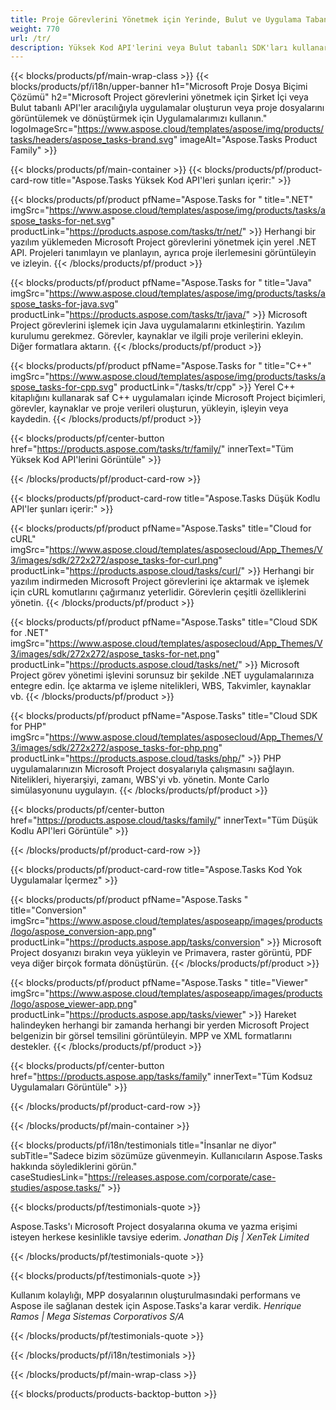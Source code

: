 ```yaml
---
title: Proje Görevlerini Yönetmek için Yerinde, Bulut ve Uygulama Tabanlı Çözümler 
weight: 770
url: /tr/
description: Yüksek Kod API'lerini veya Bulut tabanlı SDK'ları kullanarak Microsoft Project görevlerini yönetmek için uygulamalar oluşturun. Veya görevleri görüntülemek veya dönüştürmek için platformlar arası uygulamalarımızı kullanın.
---
```


{{< blocks/products/pf/main-wrap-class >}}
{{< blocks/products/pf/i18n/upper-banner h1="Microsoft Proje Dosya Biçimi Çözümü" h2="Microsoft Project görevlerini yönetmek için Şirket İçi veya Bulut tabanlı API'ler aracılığıyla uygulamalar oluşturun veya proje dosyalarını görüntülemek ve dönüştürmek için Uygulamalarımızı kullanın." logoImageSrc="https://www.aspose.cloud/templates/aspose/img/products/tasks/headers/aspose_tasks-brand.svg" imageAlt="Aspose.Tasks Product Family" >}}

{{< blocks/products/pf/main-container >}}
{{< blocks/products/pf/product-card-row title="Aspose.Tasks Yüksek Kod API'leri şunları içerir:" >}}

{{< blocks/products/pf/product pfName="Aspose.Tasks for " title=".NET" imgSrc="https://www.aspose.cloud/templates/aspose/img/products/tasks/aspose_tasks-for-net.svg" productLink="https://products.aspose.com/tasks/tr/net/" >}}
Herhangi bir yazılım yüklemeden Microsoft Project görevlerini yönetmek için yerel .NET API. Projeleri tanımlayın ve planlayın, ayrıca proje ilerlemesini görüntüleyin ve izleyin.
{{< /blocks/products/pf/product >}}

{{< blocks/products/pf/product pfName="Aspose.Tasks for " title="Java" imgSrc="https://www.aspose.cloud/templates/aspose/img/products/tasks/aspose_tasks-for-java.svg" productLink="https://products.aspose.com/tasks/tr/java/" >}}
Microsoft Project görevlerini işlemek için Java uygulamalarını etkinleştirin. Yazılım kurulumu gerekmez. Görevler, kaynaklar ve ilgili proje verilerini ekleyin. Diğer formatlara aktarın.
{{< /blocks/products/pf/product >}}

{{< blocks/products/pf/product pfName="Aspose.Tasks for " title="C++" imgSrc="https://www.aspose.cloud/templates/aspose/img/products/tasks/aspose_tasks-for-cpp.svg" productLink="/tasks/tr/cpp" >}}
Yerel C++ kitaplığını kullanarak saf C++ uygulamaları içinde Microsoft Project biçimleri, görevler, kaynaklar ve proje verileri oluşturun, yükleyin, işleyin veya kaydedin.
{{< /blocks/products/pf/product >}}

{{< blocks/products/pf/center-button href="https://products.aspose.com/tasks/tr/family/" innerText="Tüm Yüksek Kod API'lerini Görüntüle" >}}

{{< /blocks/products/pf/product-card-row >}}

{{< blocks/products/pf/product-card-row title="Aspose.Tasks Düşük Kodlu API'ler şunları içerir:" >}}

{{< blocks/products/pf/product pfName="Aspose.Tasks" title="Cloud for cURL" imgSrc="https://www.aspose.cloud/templates/asposecloud/App_Themes/V3/images/sdk/272x272/aspose_tasks-for-curl.png" productLink="https://products.aspose.cloud/tasks/curl/" >}}
Herhangi bir yazılım indirmeden Microsoft Project görevlerini içe aktarmak ve işlemek için cURL komutlarını çağırmanız yeterlidir. Görevlerin çeşitli özelliklerini yönetin.
{{< /blocks/products/pf/product >}}

{{< blocks/products/pf/product pfName="Aspose.Tasks" title="Cloud SDK for .NET" imgSrc="https://www.aspose.cloud/templates/asposecloud/App_Themes/V3/images/sdk/272x272/aspose_tasks-for-net.png" productLink="https://products.aspose.cloud/tasks/net/" >}}
Microsoft Project görev yönetimi işlevini sorunsuz bir şekilde .NET uygulamalarınıza entegre edin. İçe aktarma ve işleme nitelikleri, WBS, Takvimler, kaynaklar vb.
{{< /blocks/products/pf/product >}}

{{< blocks/products/pf/product pfName="Aspose.Tasks" title="Cloud SDK for PHP" imgSrc="https://www.aspose.cloud/templates/asposecloud/App_Themes/V3/images/sdk/272x272/aspose_tasks-for-php.png" productLink="https://products.aspose.cloud/tasks/php/" >}}
PHP uygulamalarınızın Microsoft Project dosyalarıyla çalışmasını sağlayın. Nitelikleri, hiyerarşiyi, zamanı, WBS'yi vb. yönetin. Monte Carlo simülasyonunu uygulayın.
{{< /blocks/products/pf/product >}}

{{< blocks/products/pf/center-button href="https://products.aspose.cloud/tasks/family/" innerText="Tüm Düşük Kodlu API'leri Görüntüle" >}}

{{< /blocks/products/pf/product-card-row >}}

{{< blocks/products/pf/product-card-row title="Aspose.Tasks Kod Yok Uygulamalar İçermez" >}}

{{< blocks/products/pf/product pfName="Aspose.Tasks " title="Conversion" imgSrc="https://www.aspose.cloud/templates/asposeapp/images/products/logo/aspose_conversion-app.png" productLink="https://products.aspose.app/tasks/conversion" >}}
Microsoft Project dosyanızı bırakın veya yükleyin ve Primavera, raster görüntü, PDF veya diğer birçok formata dönüştürün.
{{< /blocks/products/pf/product >}}

{{< blocks/products/pf/product pfName="Aspose.Tasks " title="Viewer" imgSrc="https://www.aspose.cloud/templates/asposeapp/images/products/logo/aspose_viewer-app.png" productLink="https://products.aspose.app/tasks/viewer" >}}
Hareket halindeyken herhangi bir zamanda herhangi bir yerden Microsoft Project belgenizin bir görsel temsilini görüntüleyin. MPP ve XML formatlarını destekler.
{{< /blocks/products/pf/product >}}

{{< blocks/products/pf/center-button href="https://products.aspose.app/tasks/family" innerText="Tüm Kodsuz Uygulamaları Görüntüle" >}}

{{< /blocks/products/pf/product-card-row >}}

{{< /blocks/products/pf/main-container >}}

{{< blocks/products/pf/i18n/testimonials title="İnsanlar ne diyor" subTitle="Sadece bizim sözümüze güvenmeyin. Kullanıcıların Aspose.Tasks hakkında söylediklerini görün." caseStudiesLink="https://releases.aspose.com/corporate/case-studies/aspose.tasks/" >}}

{{< blocks/products/pf/testimonials-quote >}}
<p class="first">
 Aspose.Tasks'ı Microsoft Project dosyalarına okuma ve yazma erişimi isteyen herkese kesinlikle tavsiye ederim.
 <em>
  Jonathan Diş | XenTek Limited
 </em>
</p>

{{< /blocks/products/pf/testimonials-quote >}}

{{< blocks/products/pf/testimonials-quote >}}
<p class="second">
 Kullanım kolaylığı, MPP dosyalarının oluşturulmasındaki performans ve Aspose ile sağlanan destek için Aspose.Tasks'a karar verdik.
 <em>
  Henrique Ramos | Mega Sistemas Corporativos S/A
 </em>
</p>

{{< /blocks/products/pf/testimonials-quote >}}

{{< /blocks/products/pf/i18n/testimonials >}}

{{< /blocks/products/pf/main-wrap-class >}}

{{< blocks/products/products-backtop-button >}}